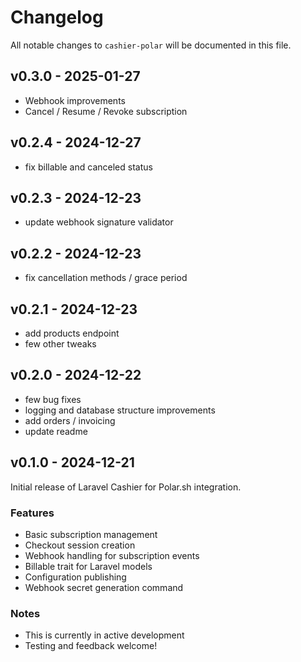 # Changelog

All notable changes to `cashier-polar` will be documented in this file.

## v0.3.0 - 2025-01-27

- Webhook improvements
- Cancel / Resume / Revoke subscription

## v0.2.4 - 2024-12-27

- fix billable and canceled status

## v0.2.3 - 2024-12-23

- update webhook signature validator

## v0.2.2 - 2024-12-23

- fix cancellation methods / grace period

## v0.2.1 - 2024-12-23

- add products endpoint
- few other tweaks

## v0.2.0 - 2024-12-22

- few bug fixes
- logging and database structure improvements
- add orders / invoicing
- update readme

## v0.1.0  - 2024-12-21

Initial release of Laravel Cashier for Polar.sh integration.

### Features

- Basic subscription management
- Checkout session creation
- Webhook handling for subscription events
- Billable trait for Laravel models
- Configuration publishing
- Webhook secret generation command

### Notes

- This is currently in active development
- Testing and feedback welcome!
